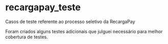 # recargapay_teste
Casos de teste referente ao processo seletivo da RecargaPay

Foram criados alguns testes adicionais que julguei necessário para melhor cobertura de testes.

